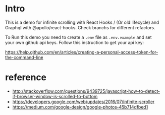 # Intro

This is a demo for infinite scrolling with React Hooks / (Or old lifecycle) and Graphql with @apollo/react-hooks.
Check branchs for different refactors.

To Run this demo you need to create a `.env` file as `.env.example` and set your own github api keys. Follow this instruction to get your api key:

https://help.github.com/en/articles/creating-a-personal-access-token-for-the-command-line

# reference

- http://stackoverflow.com/questions/9439725/javascript-how-to-detect-if-browser-window-is-scrolled-to-bottom
- https://developers.google.com/web/updates/2016/07/infinite-scroller
- https://medium.com/google-design/google-photos-45b714dfbed1
